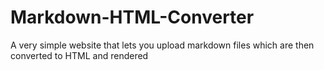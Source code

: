 # Markdown-HTML-Converter
A very simple website that lets you upload markdown files which are then converted to HTML and rendered
